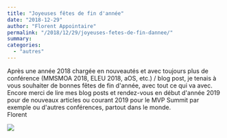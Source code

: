 ```yaml
---
title: "Joyeuses fêtes de fin d'année"
date: "2018-12-29"
author: "Florent Appointaire"
permalink: "/2018/12/29/joyeuses-fetes-de-fin-dannee/"
summary:
categories: 
  - "autres"
---
```

Après une année 2018 chargée en nouveautés et avec toujours plus de conférence (MMSMOA 2018, ELEU 2018, aOS, etc.) / blog post, je tenais à vous souhaiter de bonnes fêtes de fin d'année, avec tout ce qui va avec.  
Encore merci de lire mes blog posts et rendez-vous en début d'année 2019 pour de nouveaux articles ou courant 2019 pour le MVP Summit par exemple ou d'autres conférences, partout dans le monde.  
Florent

![](https://i.ytimg.com/vi/HIMYjK5J9CI/hqdefault.jpg)